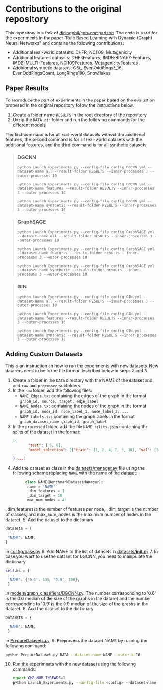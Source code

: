 # Contributions to the original repository

This repository is a fork of [diningphil/gnn-comparison](https://github.com/diningphil/gnn-comparison).
The code is used for the experiments in the paper "Rule Based Learning with Dynamic (Graph) Neural Networks"
and contains the following contributions:

- Additional real-world datasets: DHFR, NCI109, Mutagenicity
- Additional featured datasets: DHFRFeatures, IMDB-BINARY-Features, IMDB-MULTI-Features, NCI109Features, MutagenicityFeatures
- Additional synthetic datasets: CSL, EvenOddRings2_16, EvenOddRingsCount, LongRings100, Snowflakes

## Paper Results
To reproduce the part of experiments in the paper based on the evaluation proposed in the original repository follow the instructions below.
1. Create a folder name `RESULTS` in the root directory of the repository
2. Unzip the `DATA.zip` folder and run the following commands for the different models

The first command is for all real-world datasets without the additional features,
the second command is for all real-world datasets with the additional features,
and the third command is for all synthetic datasets.

> ### DGCNN
> ```python Launch_Experiments.py --config-file config_DGCNN.yml --dataset-name all --result-folder RESULTS --inner-processes 3 --outer-processes 10```
> 
> ```python Launch_Experiments.py --config-file config_DGCNN.yml --dataset-name features --result-folder RESULTS --inner-processes 3 --outer-processes 10```
>
> ```python Launch_Experiments.py --config-file config_DGCNN.yml --dataset-name synthetic --result-folder RESULTS --inner-processes 3 --outer-processes 10```

> ### GraphSAGE
> ```python Launch_Experiments.py --config-file config_GraphSAGE.yml --dataset-name all --result-folder RESULTS --inner-processes 3 --outer-processes 10```
>
>```python Launch_Experiments.py --config-file config_GraphSAGE.yml --dataset-name features --result-folder RESULTS --inner-processes 3 --outer-processes 10```
>
>```python Launch_Experiments.py --config-file config_GraphSAGE.yml --dataset-name synthetic --result-folder RESULTS --inner-processes 3 --outer-processes 10```

> ### GIN
> ```python Launch_Experiments.py --config-file config_GIN.yml --dataset-name all --result-folder RESULTS --inner-processes 3 --outer-processes 10```
>
>```python Launch_Experiments.py --config-file config_GIN.yml --dataset-name features --result-folder RESULTS --inner-processes 3 --outer-processes 10```
>
>```python Launch_Experiments.py --config-file config_GIN.yml --dataset-name synthetic --result-folder RESULTS --inner-processes 3 --outer-processes 10```



## Adding Custom Datasets

This is an instruction on how to run the experiments with new datasets.
New datasets need to be in the file format described below in steps 2 and 3.

1. Create a folder in the `DATA` directory with the NAME of the dataset and add `raw` and `processed` subfolders.
2. In the `raw` folder, add the following files:
    - `NAME_Edges.txt` containing the edges of the graph in the format `graph_id, source, target, edge_label`
    - `NAME_Nodes.txt` containing the nodes of the graph in the format `graph_id, node_id, node_label_1, node_label_2, ...`
    - `NAME_Labels.txt` containing the graph labels in the format `graph_dataset_name graph_id, graph_label`
3. In the `processed` folder, add the file `NAME_splits.json` containing the splits of the dataset in the format:
    ```json
   [{
           "test": [ 5, 6],
           "model_selection": [{"train": [1, 2, 4, 7, 9, 10], "val": [3, 8]}]
    
   },...]
    ```
4. Add the dataset as class in the [datasets/manager.py](datasets/manager.py) file using the following scheme replacing `NAME` with the name of the dataset:
```python
         class NAME(BenchmarkDatasetManager):
          name = "NAME"
          _dim_features = 1
          _dim_target = 10
          max_num_nodes = 41
```
_dim_features is the number of features per node, _dim_target is the number of classes, and max_num_nodes is the maximum number of nodes in the dataset.
5. Add the dataset to the dictionary 
   ```python
   datasets = {
    ...
    "NAME": NAME,
   }
   ```
   in [config/base.py](config/base.py) 
6. Add NAME to the list of datasets in [datasets/__init__.py](datasets/__init__.py)
7. In case you want to use the dataset for DGCNN, you need to manipulate the dictionary
   ```python
   self.ks = {
    ...
    'NAME': {'0.6': 135, '0.9': 180},
    }
   ```
   in [models/graph_classifiers/DGCNN.py](models/graph_classifiers/DGCNN.py).
   The number corresponding to '0.6' is the 0.6 median of the size of the graphs in the dataset and the number corresponding to '0.9' is the 0.9 median of the size of the graphs in the dataset.
8. Add the dataset to the dictionary
   ```python
   DATASETS = {
    ...
    'NAME': NAME,
    }
   ```
   in [PrepareDatasets.py](PrepareDatasets.py).
9. Preprocess the dataset NAME by running the following command:
   ```bash
   python PrepareDataset.py DATA --dataset-name NAME --outer-k 10
   ```
10. Run the experiments with the new dataset using the following commands:
    ```bash
    export OMP_NUM_THREADS=1
    python Launch_Experiments.py --config-file <config> --dataset-name NAME --result-folder RESULTS --inner-processes 3 --outer-processes 10
    ```
